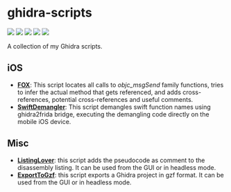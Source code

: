 # ghidra-scripts
[![](https://img.shields.io/github/stars/federicodotta/ghidra-scripts.svg?color=yellow)](https://github.com/federicodotta/ghidra-scripts)
[![](https://img.shields.io/github/forks/federicodotta/ghidra-scripts.svg?color=green)](https://github.com/federicodotta/ghidra-scripts)
[![](https://img.shields.io/github/issues-raw/federicodotta/ghidra-scripts.svg?color=red)](https://github.com/federicodotta/ghidra-scripts/issues)
[![](https://img.shields.io/badge/license-MIT%20License-red.svg?color=lightgray)](https://opensource.org/licenses/MIT) 
[![](https://img.shields.io/badge/twitter-apps3c-blue.svg)](https://twitter.com/apps3c)

A collection of my Ghidra scripts.

## iOS	
* **[FOX](https://github.com/federicodotta/ghidra-scripts/tree/master/FOX/)**: This script locates all calls to *objc_msgSend* family functions, tries to infer the actual method that gets referenced, and adds cross-references, potential cross-references and useful comments.
* **[SwiftDemangler](https://github.com/federicodotta/ghidra-scripts/tree/main/SwiftDemangler)**: This script demangles swift function names using ghidra2frida bridge, executing the demangling code directly on the mobile iOS device.

## Misc
* **[ListingLover](https://github.com/federicodotta/ghidra-scripts/tree/master/ListingLover/)**: this script adds the pseudocode as comment to the disassembly listing. It can be used from the GUI or in headless mode.
* **[ExportToGzf](https://github.com/federicodotta/ghidra-scripts/tree/master/ExportToGzf/)**: this script exports a Ghidra project in gzf format. It can be used from the GUI or in headless mode.